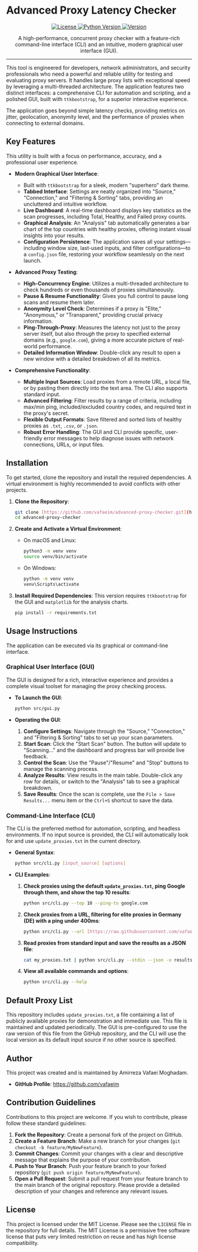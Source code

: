 # Advanced Proxy Latency Checker

<p align="center">
  <a href="https://github.com/vafaeim/advanced-proxy-checker/blob/main/LICENSE">
    <img alt="License" src="https://img.shields.io/github/license/vafaeim/advanced-proxy-checker?style=for-the-badge&color=yellow">
  </a>
  <a href="#">
    <img alt="Python Version" src="https://img.shields.io/badge/python-3.7+-blue.svg?style=for-the-badge">
  </a>
  <a href="#">
    <img alt="Version" src="https://img.shields.io/badge/version-7.0.1-brightgreen.svg?style=for-the-badge">
  </a>
</p>

<p align="center">
  A high-performance, concurrent proxy checker with a feature-rich command-line interface (CLI) and an intuitive, modern graphical user interface (GUI).
</p>

---

This tool is engineered for developers, network administrators, and security professionals who need a powerful and reliable utility for testing and evaluating proxy servers. It handles large proxy lists with exceptional speed by leveraging a multi-threaded architecture. The application features two distinct interfaces: a comprehensive CLI for automation and scripting, and a polished GUI, built with `ttkbootstrap`, for a superior interactive experience.

The application goes beyond simple latency checks, providing metrics on jitter, geolocation, anonymity level, and the performance of proxies when connecting to external domains.

## Key Features

This utility is built with a focus on performance, accuracy, and a professional user experience.

* **Modern Graphical User Interface**:
    * Built with `ttkbootstrap` for a sleek, modern "superhero" dark theme.
    * **Tabbed Interface**: Settings are neatly organized into "Source," "Connection," and "Filtering & Sorting" tabs, providing an uncluttered and intuitive workflow.
    * **Live Dashboard**: A real-time dashboard displays key statistics as the scan progresses, including Total, Healthy, and Failed proxy counts.
    * **Graphical Analysis**: An "Analysis" tab automatically generates a bar chart of the top countries with healthy proxies, offering instant visual insights into your results.
    * **Configuration Persistence**: The application saves all your settings—including window size, last-used inputs, and filter configurations—to a `config.json` file, restoring your workflow seamlessly on the next launch.

* **Advanced Proxy Testing**:
    * **High-Concurrency Engine**: Utilizes a multi-threaded architecture to check hundreds or even thousands of proxies simultaneously.
    * **Pause & Resume Functionality**: Gives you full control to pause long scans and resume them later.
    * **Anonymity Level Check**: Determines if a proxy is "Elite," "Anonymous," or "Transparent," providing crucial privacy information.
    * **Ping-Through-Proxy**: Measures the latency not just to the proxy server itself, but also *through* the proxy to specified external domains (e.g., `google.com`), giving a more accurate picture of real-world performance.
    * **Detailed Information Window**: Double-click any result to open a new window with a detailed breakdown of all its metrics.

* **Comprehensive Functionality**:
    * **Multiple Input Sources**: Load proxies from a remote URL, a local file, or by pasting them directly into the text area. The CLI also supports standard input.
    * **Advanced Filtering**: Filter results by a range of criteria, including max/min ping, included/excluded country codes, and required text in the proxy's secret.
    * **Flexible Output Formats**: Save filtered and sorted lists of healthy proxies as `.txt`, `.csv`, or `.json`.
    * **Robust Error Handling**: The GUI and CLI provide specific, user-friendly error messages to help diagnose issues with network connections, URLs, or input files.

## Installation

To get started, clone the repository and install the required dependencies. A virtual environment is highly recommended to avoid conflicts with other projects.

1.  **Clone the Repository**:
    ```bash
    git clone [https://github.com/vafaeim/advanced-proxy-checker.git](https://github.com/vafaeim/advanced-proxy-checker.git)
    cd advanced-proxy-checker
    ```

2.  **Create and Activate a Virtual Environment**:
    * On macOS and Linux:
        ```bash
        python3 -m venv venv
        source venv/bin/activate
        ```
    * On Windows:
        ```bash
        python -m venv venv
        venv\Scripts\activate
        ```

3.  **Install Required Dependencies**:
    This version requires `ttkbootstrap` for the GUI and `matplotlib` for the analysis charts.
    ```bash
    pip install -r requirements.txt
    ```

## Usage Instructions

The application can be executed via its graphical or command-line interface.

### Graphical User Interface (GUI)

The GUI is designed for a rich, interactive experience and provides a complete visual toolset for managing the proxy checking process.

* **To Launch the GUI**:
    ```bash
    python src/gui.py
    ```

* **Operating the GUI**:
    1.  **Configure Settings**: Navigate through the "Source," "Connection," and "Filtering & Sorting" tabs to set up your scan parameters.
    2.  **Start Scan**: Click the "Start Scan" button. The button will update to "Scanning..." and the dashboard and progress bar will provide live feedback.
    3.  **Control the Scan**: Use the "Pause"/"Resume" and "Stop" buttons to manage the scanning process.
    4.  **Analyze Results**: View results in the main table. Double-click any row for details, or switch to the "Analysis" tab to see a graphical breakdown.
    5.  **Save Results**: Once the scan is complete, use the `File > Save Results...` menu item or the `Ctrl+S` shortcut to save the data.

### Command-Line Interface (CLI)

The CLI is the preferred method for automation, scripting, and headless environments. If no input source is provided, the CLI will automatically look for and use `update_proxies.txt` in the current directory.

* **General Syntax**:
    ```bash
    python src/cli.py [input_source] [options]
    ```

* **CLI Examples**:

    1.  **Check proxies using the default `update_proxies.txt`, ping Google through them, and show the top 10 results**:
        ```bash
        python src/cli.py --top 10 --ping-to google.com
        ```

    2.  **Check proxies from a URL, filtering for elite proxies in Germany (DE) with a ping under 400ms**:
        ```bash
        python src/cli.py --url [https://raw.githubusercontent.com/vafaeim/advanced-proxy-checker/main/update_proxies.txt](https://raw.githubusercontent.com/vafaeim/advanced-proxy-checker/main/update_proxies.txt) --max-ping 400 --country DE
        ```

    3.  **Read proxies from standard input and save the results as a JSON file**:
        ```bash
        cat my_proxies.txt | python src/cli.py --stdin --json -o results.json
        ```

    4.  **View all available commands and options**:
        ```bash
        python src/cli.py --help
        ```

## Default Proxy List

This repository includes `update_proxies.txt`, a file containing a list of publicly available proxies for demonstration and immediate use. This file is maintained and updated periodically. The GUI is pre-configured to use the raw version of this file from the GitHub repository, and the CLI will use the local version as its default input source if no other source is specified.

## Author

This project was created and is maintained by Amirreza Vafaei Moghadam.

* **GitHub Profile**: https://github.com/vafaeim

## Contribution Guidelines

Contributions to this project are welcome. If you wish to contribute, please follow these standard guidelines:

1.  **Fork the Repository**: Create a personal fork of the project on GitHub.
2.  **Create a Feature Branch**: Make a new branch for your changes (`git checkout -b feature/MyNewFeature`).
3.  **Commit Changes**: Commit your changes with a clear and descriptive message that explains the purpose of your contribution.
4.  **Push to Your Branch**: Push your feature branch to your forked repository (`git push origin feature/MyNewFeature`).
5.  **Open a Pull Request**: Submit a pull request from your feature branch to the main branch of the original repository. Please provide a detailed description of your changes and reference any relevant issues.

## License

This project is licensed under the MIT License. Please see the `LICENSE` file in the repository for full details. The MIT License is a permissive free software license that puts very limited restriction on reuse and has high license compatibility.